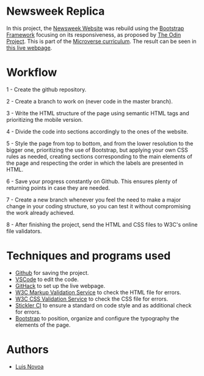 # Newsweek Replica

In this project, the [Newsweek Website](https://www.newsweek.com/) was rebuild using the [Bootstrap Framework](https://getbootstrap.com/) focusing on its responsiveness, as proposed by [The Odin Project](https://www.theodinproject.com/courses/html5-and-css3/lessons/using-bootstrap). This is part of the [Microverse curriculum](https://www.microverse.org/#world-class-curriculum). The result can be seen in [this live webpage](https://raw.githack.com/luis-novoa/newsweek-clone/development/index.html).

# Workflow

1 - Create the github repository.

2 - Create a branch to work on (never code in the master branch).

3 - Write the HTML structure of the page using semantic HTML tags and prioritizing the mobile version.

4 - Divide the code into sections accordingly to the ones of the website.

5 - Style the page from top to bottom, and from the lower resolution to the bigger one, prioritizing the use of Bootstrap, but applying your own CSS rules as needed, creating sections corresponding to the main elements of the page and respecting the order in which the labels are presented in HTML.

6 - Save your progress constantly on Github. This ensures plenty of returning points in case they are needed.

7 - Create a new branch whenever you feel the need to make a major change in your coding structure, so you can test it without compromising the work already achieved.

8 - After finishing the project, send the HTML and CSS files to W3C's online file validators.

# Techniques and programs used

- [Github](https://github.com) for saving the project.
- [VSCode](https://code.visualstudio.com/) to edit the code.
- [GitHack](https://raw.githack.com/) to set up the live webpage.
- [W3C Markup Validation Service](https://validator.w3.org/) to check the HTML file for errors.
- [W3C CSS Validation Service](https://jigsaw.w3.org/css-validator/) to check the CSS file for errors.
- [Stickler CI](https://stickler-ci.com) to ensure a standard on code style and as additional check for errors.
- [Bootstrap](https://getbootstrap.com/) to position, organize and configure the typography the elements of the page.

# Authors

- [Luis Novoa](https://github.com/luis-novoa)
